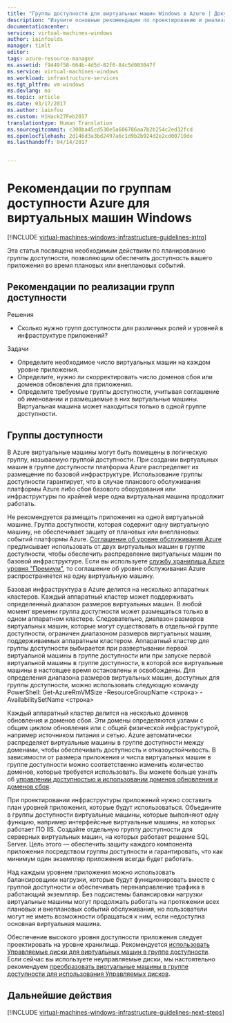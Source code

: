 ```yaml
---
title: "Группы доступности для виртуальных машин Windows в Azure | Документация Майкрософт"
description: "Изучите основные рекомендации по проектированию и реализации, касающиеся развертывания групп доступности в службах инфраструктуры Azure."
documentationcenter: 
services: virtual-machines-windows
author: iainfoulds
manager: timlt
editor: 
tags: azure-resource-manager
ms.assetid: f9449f58-664b-4d5d-82f6-84c5d083047f
ms.service: virtual-machines-windows
ms.workload: infrastructure-services
ms.tgt_pltfrm: vm-windows
ms.devlang: na
ms.topic: article
ms.date: 03/17/2017
ms.author: iainfou
ms.custom: H1Hack27Feb2017
translationtype: Human Translation
ms.sourcegitcommit: c300ba45cd530e5a606786aa7b2b254c2ed32fcd
ms.openlocfilehash: 2d146d3a3bd2497a6c1d9b2b924d2e2cd00710de
ms.lasthandoff: 04/14/2017


---
```

# <a name="azure-availability-sets-guidelines-for-windows-vms"></a>Рекомендации по группам доступности Azure для виртуальных машин Windows

[!INCLUDE [virtual-machines-windows-infrastructure-guidelines-intro](../../../includes/virtual-machines-windows-infrastructure-guidelines-intro.md)]

Эта статья посвящена необходимым действиям по планированию группы доступности, позволяющим обеспечить доступность вашего приложения во время плановых или внеплановых событий.

## <a name="implementation-guidelines-for-availability-sets"></a>Рекомендации по реализации групп доступности
Решения

* Сколько нужно групп доступности для различных ролей и уровней в инфраструктуре приложений?

Задачи

* Определите необходимое число виртуальных машин на каждом уровне приложения.
* Определите, нужно ли скорректировать число доменов сбоя или доменов обновления для приложения.
* Определите требуемые группы доступности, учитывая соглашение об именовании и размещаемые в них виртуальные машины. Виртуальная машина может находиться только в одной группе доступности. 

## <a name="availability-sets"></a>Группы доступности
В Azure виртуальные машины могут быть помещены в логическую группу, называемую группой доступности. При создании виртуальных машин в группе доступности платформа Azure распределяет их размещение по базовой инфраструктуре. Использование группы доступности гарантирует, что в случае планового обслуживания платформы Azure либо сбоя базового оборудования или инфраструктуры по крайней мере одна виртуальная машина продолжит работать.

Не рекомендуется размещать приложения на одной виртуальной машине. Группа доступности, которая содержит одну виртуальную машину, не обеспечивает защиту от плановых или внеплановых событий платформы Azure. [Соглашение об уровне обслуживания Azure](https://azure.microsoft.com/support/legal/sla/virtual-machines) предписывает использовать от двух виртуальных машин в группе доступности, чтобы обеспечить распределение виртуальных машин по базовой инфраструктуре. Если вы используете [службу хранилища Azure уровня "Премиум"](../../storage/storage-premium-storage.md?toc=%2fazure%2fvirtual-machines%2flinux%2ftoc.json), то соглашение об уровне обслуживания Azure распространяется на одну виртуальную машину.

Базовая инфраструктура в Azure делится на несколько аппаратных кластеров. Каждый аппаратный кластер может поддерживать определенный диапазон размеров виртуальных машин. В любой момент времени группа доступности может размещаться только в одном аппаратном кластере. Следовательно, диапазон размеров виртуальных машин, которые могут существовать в отдельной группе доступности, ограничен диапазоном размеров виртуальных машин, поддерживаемых аппаратным кластером. Аппаратный кластер для группы доступности выбирается при развертывании первой виртуальной машины в группе доступности или при запуске первой виртуальной машины в группе доступности, в которой все виртуальные машины в настоящее время остановлены и освобождены. Для определения диапазона размеров виртуальных машин, доступных для группы доступности, можно использовать следующую команду PowerShell: Get-AzureRmVMSize -ResourceGroupName \<строка\> -AvailabilitySetName \<строка\>

Каждый аппаратный кластер делится на несколько доменов обновления и доменов сбоя. Эти домены определяются узлами с общим циклом обновления или с общей физической инфраструктурой, например источником питания и сетью. Azure автоматически распределяет виртуальные машины в группе доступности между доменами, чтобы обеспечивать доступность и отказоустойчивость. В зависимости от размера приложения и числа виртуальных машин в группе доступности можно соответственно изменить количество доменов, которые требуется использовать. Вы можете больше узнать об [управлении доступностью и использовании доменов обновления и доменов сбоя](manage-availability.md?toc=%2fazure%2fvirtual-machines%2fwindows%2ftoc.json).

При проектировании инфраструктуры приложений нужно составить план уровней приложения, которые будут использоваться. Объедините в группы доступности виртуальные машины, которые выполняют одну функцию, например интерфейсные виртуальные машины, на которых работает ПО IIS. Создайте отдельную группу доступности для серверных виртуальных машин, на которых работает решение SQL Server. Цель этого — обеспечить защиту каждого компонента приложения посредством группы доступности и гарантировать, что как минимум один экземпляр приложения всегда будет работать.

Над каждым уровнем приложения можно использовать балансировщики нагрузки, которые будут функционировать вместе с группой доступности и обеспечивать перенаправление трафика в работающий экземпляр. Без подсистемы балансировки нагрузки виртуальные машины могут продолжать работать на протяжении всех плановых и внеплановых событий обслуживания, но пользователи могут не иметь возможности обращаться к ним, если недоступна основная виртуальная машина.

Обеспечение высокого уровня доступности приложения следует проектировать на уровне хранилища. Рекомендуется [использовать Управляемые диски для виртуальных машин в группе доступности](../windows/manage-availability.md#use-managed-disks-for-vms-in-availability-set). Если сейчас вы используете неуправляемые диски, мы настоятельно рекомендуем [преобразовать виртуальные машины в группе доступности для использования Управляемых дисков](../windows/convert-unmanaged-to-managed-disks.md#convert-vms-in-an-availability-set-to-managed-disks-in-a-managed-availability-set).

## <a name="next-steps"></a>Дальнейшие действия
[!INCLUDE [virtual-machines-windows-infrastructure-guidelines-next-steps](../../../includes/virtual-machines-windows-infrastructure-guidelines-next-steps.md)]


